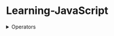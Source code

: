 # Learning-JavaScript
<details>
  <summary> Operators </summary>
    <br>
   Arithmatic operator
   Unary operator
   Assignment operator
   Logical operator
   Comparison operator

</details>

